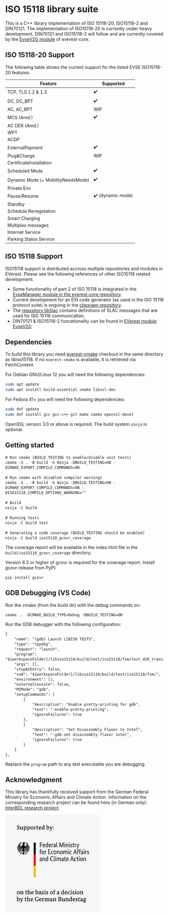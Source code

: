 ISO 15118 library suite
=======================

This is a C++ library implementation of ISO 15118-20, ISO15118-2 and DIN70121. The implementation of ISO15118-20 is currently under heavy development. DIN70121 and ISO15118-2 will follow and are currently covered by the [EvseV2G module](https://github.com/EVerest/everest-core/tree/main/modules/EvseV2G) of everest-core.

ISO 15118-20 Support
--------------------

The following table shows the current support for the listed EVSE ISO15118-20 features.

| Feature                            | Supported          |
|------------------------------------|--------------------|
| TCP, TLS 1.2 & 1.3                 | :heavy_check_mark: |
| DC, DC_BPT                         | :heavy_check_mark: |
| AC, AC_BPT                         | WIP                |
| MCS (Amd.)                         | :heavy_check_mark: |
| AC DER (Amd.)                      |                    |
| WPT                                |                    |
| ACDP                               |                    |
| ExternalPayment                    | :heavy_check_mark: |
| Plug&Charge                        | WIP                |
| CertificateInstallation            |                    |
| Scheduled Mode                     | :heavy_check_mark: |
| Dynamic Mode (+ MobilityNeedsMode) | :heavy_check_mark: |
| Private Env                        |                    |
| Pause/Resume                       | :heavy_check_mark: (dynamic mode) |
| Standby                            |                    |
| Schedule Renegotation              |                    |
| Smart Charging                     |                    |
| Multiplex messages                 |                    |
| Internet Service                   |                    |
| Parking Status Service             |                    |

ISO 15118 Support
-----------------

ISO15118 support is distributed accross multiple repositories and modules in EVerest. Please see the following references of other ISO15118 related development:

- Some functionality of part 2 of ISO 15118 is integrated in the
  [EvseManager module in the everest-core repository](https://github.com/EVerest/everest-core/tree/main/modules/EvseManager).
- Current development for an EXI code generator (as used in the
  ISO 15118 protocol suite) is ongoing in the
  [cbexigen repository](https://github.com/EVerest/cbexigen).
- The [repository libSlac](https://github.com/EVerest/libslac) contains
  definitions of SLAC messages that are used for ISO 15118 communication.
- DIN70121 & ISO15118-2 funcationality can be found in
  [EVerest module EvseV2G](https://github.com/EVerest/everest-core/tree/main/modules/EvseV2G)

Dependencies
------------

To build this library you need [everest-cmake](https://github.com/EVerest/everest-cmake) checkout in the same directory as libiso15118. If no `everest-cmake` is available, it is retrieved via FetchContent.

For Debian GNU/Linux 12 you will need the following dependencies:

```bash
sudo apt update
sudo apt install build-essential cmake libssl-dev
```

For Fedora 41+ you will need the following dependencies:

```bash
sudo dnf update
sudo dnf install gcc gcc-c++ git make cmake openssl-devel 
```

OpenSSL version 3.0 or above is required. The build system `ninja` is optional. 

Getting started
---------------

```
# Run cmake (BUILD_TESTING to enable/disable unit tests)
cmake -S . -B build -G Ninja -DBUILD_TESTING=ON -DCMAKE_EXPORT_COMPILE_COMMANDS=ON

# Run cmake with disabled compiler warnings
cmake -S . -B build -G Ninja -DBUILD_TESTING=ON -DCMAKE_EXPORT_COMPILE_COMMANDS=ON -DISO15118_COMPILE_OPTIONS_WARNING=""

# Build
ninja -C build

# Running tests
ninja -C build test

# Generating a code coverage (BUILD_TESTING should be enabled)
ninja -C build iso15118_gcovr_coverage
```

The coverage report will be available in the index.html file in the `build/iso15118_gcovr_coverage` directory.

Version 8.2 or higher of gcovr is required for the coverage report. Install gcovr release from PyPI:
```
pip install gcovr
```

GDB Debugging (VS Code)
-----------------------

Run the cmake (from the build dir) with the debug commands on:
```
cmake .. -DCMAKE_BUILD_TYPE=Debug -DBUILD_TESTING=ON
```

Run the GDB debugger with the following configuration:
```
{
    "name": "(gdb) Launch LIBISO TESTS",
    "type": "cppdbg",
    "request": "launch",
    "program": "${workspaceFolder}/libiso15118/build/test/iso15118/fsm/test_d20_transitions",
    "args": [],
    "stopAtEntry": false,
    "cwd": "${workspaceFolder}/libiso15118/build/test/iso15118/fsm/",
    "environment": [],
    "externalConsole": false,
    "MIMode": "gdb",
    "setupCommands": [
        {
            "description": "Enable pretty-printing for gdb",
            "text": "-enable-pretty-printing",
            "ignoreFailures": true
        },
        {
            "description": "Set Disassembly Flavor to Intel",
            "text": "-gdb-set disassembly-flavor intel",
            "ignoreFailures": true
        }
    ]
},
```

Replace the `program` path to any test executable you are debugging.

Acknowledgment
--------------

This library has thankfully received support from the German Federal Ministry
for Economic Affairs and Climate Action.
Information on the corresponding research project can be found here (in
German only):
[InterBDL research project](https://www.thu.de/de/org/iea/smartgrids/Seiten/InterBDL.aspx).

![Logo of funding by Federal Ministry of Economic Affairs and Climate Action](https://raw.githubusercontent.com/EVerest/EVerest/main/docs/img/bmwk-logo-incl-supporting.png)
